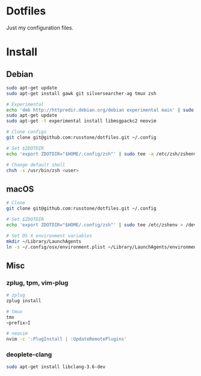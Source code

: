 # Dotfiles
Just my configuration files.

# Install

## Debian
```sh
sudo apt-get update
sudo apt-get install gawk git silversearcher-ag tmux zsh

# Experimental
echo 'deb http://httpredir.debian.org/debian experimental main' | sudo tee -a /etc/apt/sources.list > /dev/null
sudo apt-get update
sudo apt-get -t experimental install libmsgpackc2 neovim

# Clone configs
git clone git@github.com:russtone/dotfiles.git ~/.config

# Set $ZDOTDIR
echo 'export ZDOTDIR="$HOME/.config/zsh"' | sudo tee -a /etc/zsh/zshenv > /dev/null

# Change default shell
chsh -s /usr/bin/zsh <user>
```

## macOS
```sh
# Clone
git clone git@github.com:russtone/dotfiles.git ~/.config

# Set $ZDOTDIR
echo 'export ZDOTDIR="$HOME/.config/zsh"' | sudo tee /etc/zshenv > /dev/null

# Set OS X environment variables
mkdir ~/Library/LaunchAgents
ln -s ~/.config/osx/environment.plist ~/Library/LaunchAgents/environment.plist
```

## Misc

### zplug, tpm, vim-plug
```sh
# zplug
zplug install

# tmux
tmx
<prefix>I

# neovim
nvim -c ':PlugInstall | :UpdateRemotePlugins'
```

### deoplete-clang
```sh
sudo apt-get install libclang-3.6-dev
```
